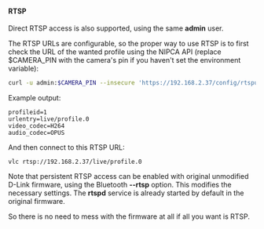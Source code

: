 #### RTSP

Direct RTSP access is also supported, using the same **admin** user.

The RTSP URLs are configurable, so the proper way to use RTSP is to
first check the URL of the wanted profile using the NIPCA API (replace 
$CAMERA_PIN with the camera's pin if you haven't set the
environment variable):

```bash
curl -u admin:$CAMERA_PIN --insecure 'https://192.168.2.37/config/rtspurl.cgi?profileid=1'
```

Example output:
```
profileid=1
urlentry=live/profile.0
video_codec=H264
audio_codec=OPUS
```

And then connect to this RTSP URL:

```
vlc rtsp://192.168.2.37/live/profile.0
```

Note that persistent RTSP access can be enabled with original
unmodified D-Link firmware, using the Bluetooth **--rtsp** option.
This modifies the necessary settings.  The **rtspd** service is
already started by default in the original firmware.

So there is no need to mess with the firmware at all if all you want
is RTSP.